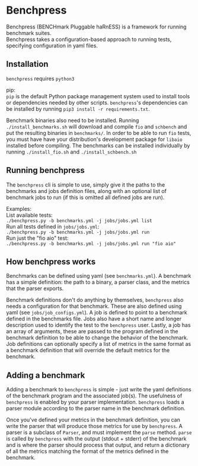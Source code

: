 Benchpress
==========

Benchpress (BENCHmark Pluggable haRnESS) is a framework for running benchmark
suites.  
Benchpress takes a configuration-based approach to running tests, specifying
configuration in yaml files.

Installation
------------

`benchpress` requires `python3`  

pip:  
`pip` is the default Python package management system used to install tools or
dependencies needed by other scripts.
`benchpress`'s dependencies can be installed by running `pip3 install -r requirements.txt`.

Benchmark binaries also need to be installed. Running `./install_benchmarks.sh`
will download and compile `fio` and `schbench` and put the resulting binaries
in `benchmarks/`. In order to be able to run `fio` tests, you must have have
your distribution's development package for `libaio` installed before
compiling. The benchmarks can be installed individually by running
`./install_fio.sh` and `./install_schbench.sh`

Running benchpress
------------------

The `benchpress` cli is simple to use, simply give it the paths to the
benchmarks and jobs definition files, along with an optional list of
benchmark jobs to run (if this is omitted all defined jobs are run).

Examples:  
List available tests:  
`./benchpress.py -b benchmarks.yml -j jobs/jobs.yml list`  
Run all tests defined in `jobs/jobs.yml`:  
`./benchpress.py -b benchmarks.yml -j jobs/jobs.yml run`  
Run just the "fio aio" test:  
`./benchpress.py -b benchmarks.yml -j jobs/jobs.yml run "fio aio"`  

How benchpress works
--------------------

Benchmarks can be defined using yaml (see `benchmarks.yml`). A benchmark has a
simple definition: the path to a binary, a parser class, and the metrics that
the parser exports.

Benchmark definitions don't do anything by themselves, `benchpress` also needs
a configuration for that benchmark. These are also defined using yaml (see
`jobs/job_configs.yml`). A job is defined to point to a benchmark defined in the
benchmarks file. Jobs also have a short name and longer description used to
identify the test to the `benchpress` user. Lastly, a job has an array of
arguments, these are passed to the program defined in the benchmark definition
to be able to change the behavior of the benchmark. Job definitions can
optionally specify a list of metrics in the same format as a benchmark
definition that will override the default metrics for the benchmark.

Adding a benchmark
------------------

Adding a benchmark to `benchpress` is simple - just write the yaml definitions
of the benchmark program and the associated job(s). The usefulness of
`benchpress` is enabled by your parser implementation. `benchpress` loads a
parser module according to the parser name in the benchmark definition.

Once you've defined your metrics in the benchmark definition, you can write the
parser that will produce those metrics for use by `benchpress`. A parser is a
subclass of `Parser`, and must implement the `parse` method.  `parse` is called
by `benchpress` with the output (stdout + stderr) of the benchmark and is where
the parser should process that output, and return a dictionary of all the
metrics matching the format of the metrics defined in the benchmark.
